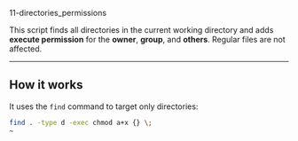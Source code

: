 11-directories_permissions

This script finds all directories in the current working directory and adds **execute permission** for the **owner**, **group**, and **others**.
Regular files are not affected.

---

## How it works

It uses the `find` command to target only directories:

```bash
find . -type d -exec chmod a+x {} \;
~                                    
